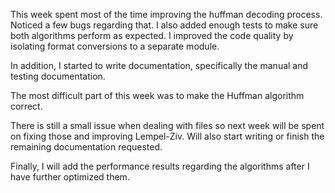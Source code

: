 This week spent most of the time improving the huffman decoding process.
Noticed a few bugs regarding that.
I also added enough tests to make sure both algorithms perform as expected.
I improved the code quality by isolating format conversions to a separate module.

In addition, I started to write documentation, specifically the manual and testing documentation.

The most difficult part of this week was to make the Huffman algorithm correct.

There is still a small issue when dealing with files so next week will be spent on fixing those and improving Lempel-Ziv.
Will also start writing or finish the remaining documentation requested.

Finally, I will add the performance results regarding the algorithms after I have further optimized them.
